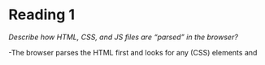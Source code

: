 # Reading 1 #

*Describe how HTML, CSS, and JS files are “parsed” in the browser?*

-The browser parses the HTML first and looks for any <link> (CSS) elements and <script> (JavaScript) elements

-The browser sends requests back to the server for any CSS or JavaScript file it found

-The server sends data in the form of packets which forms the website

*How can you find images to add to a Website?*

- Go to google images and use the liscense filter to avoid copyright strikes, save the image,

*How do you create a String vs a Number in JavaScript?*

-To create a string in JavaScript you put the term in double quotes

-To create a number don't put it in quotations 

*What is a Variable and why are they important in JavaScript?*

-Variables are containers that store value

-Variables give JavaScript its dynamic properties, if variables couldn't change everything would look the same

*What is an HTML attribute?*

- An attribute provides extra information about the element

*Describe the Anatomy of an HTMl element?*

-The opening tag: This consists of the name of the element (in this example, p for paragraph), wrapped in opening and closing angle brackets. This opening tag marks where the element begins or starts to take effect. In this example, it precedes the start of the paragraph text.

-The content: This is the content of the element. In this example, it is the paragraph text.

-The closing tag: This is the same as the opening tag, except that it includes a forward slash before the element name. This marks where the element ends. Failing to include a closing tag is a common beginner error that can produce peculiar results

*What is the Difference between <article> and <section> element tags?*

-<section> is similar to <article>, but it is more for grouping together a single part of the page that constitutes one single piece of functionality

*

-Web browsers use information contained in the head to render the HTML document correctly